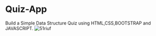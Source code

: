 # Quiz-App
Build a Simple Data Structure Quiz using HTML,CSS,BOOTSTRAP and JAVASCRIPT.
![51riuf](https://user-images.githubusercontent.com/56040640/111152721-0c7d9c00-85b7-11eb-9912-9df6eefdf6a9.gif)
